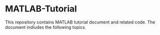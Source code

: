 # MATLAB-Tutorial

This repository contains MATLAB tutorial document and related code.
The document indludes the following topics.

